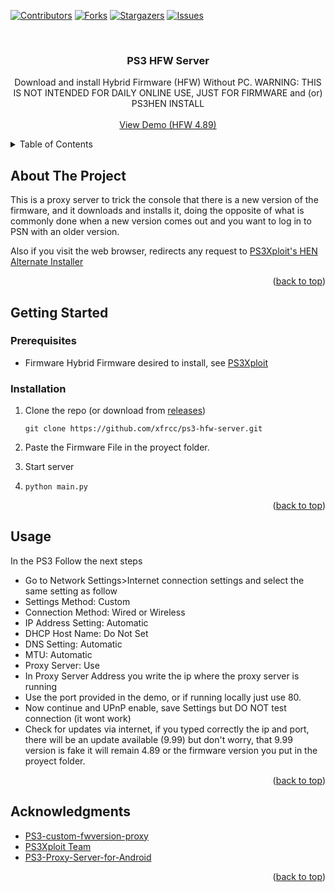 [![Contributors][contributors-shield]][contributors-url]
[![Forks][forks-shield]][forks-url]
[![Stargazers][stars-shield]][stars-url]
[![Issues][issues-shield]][issues-url]


<br />
<div align="center">
<h3 align="center">PS3 HFW Server</h3>
  <p align="center">
    Download and install Hybrid Firmware (HFW) Without PC.
    WARNING: THIS IS NOT INTENDED FOR DAILY ONLINE USE, JUST FOR FIRMWARE and (or) PS3HEN INSTALL
    <br />
    <br />
    <a href="https://replit.com/@frxx/ps3-hfw-server">View Demo (HFW 4.89)</a>
  </p>
</div>



<!-- TABLE OF CONTENTS -->
<details>
  <summary>Table of Contents</summary>
  <ol>
    <li>
      <a href="#about-the-project">About The Project</a>
    </li>
    <li>
      <a href="#getting-started">Getting Started</a>
      <ul>
        <li><a href="#prerequisites">Prerequisites</a></li>
        <li><a href="#installation">Installation</a></li>
      </ul>
    </li>
    <li><a href="#usage">Usage</a></li>
    <li><a href="#acknowledgments">Acknowledgments</a></li>
  </ol>
</details>



<!-- ABOUT THE PROJECT -->
## About The Project

This is a proxy server to trick the console that there is a new version of the firmware, and it downloads and installs it, doing the opposite of what is commonly done when a new version comes out and you want to log in to PSN with an older version.

Also if you visit the web browser, redirects any request to [PS3Xploit's HEN Alternate Installer](http://ps3xploit.com/hen/installer/manual/index.html)
<p align="right">(<a href="#top">back to top</a>)</p>


<!-- GETTING STARTED -->
## Getting Started

### Prerequisites
* Firmware
  Hybrid Firmware desired to install, see [PS3Xploit](https://ps3xploit.com)

### Installation

1. Clone the repo (or download from [releases](https://github.com/xfrcc/ps3-hfw-server/releases/))
   
   ```git clone https://github.com/xfrcc/ps3-hfw-server.git```
   
2. Paste the Firmware File in the proyect folder.
3. Start server
4. 
   ```python main.py```
   
<p align="right">(<a href="#top">back to top</a>)</p>

<!-- USAGE EXAMPLES -->
## Usage

In the PS3 Follow the next steps
* Go to Network Settings>Internet connection settings and select the same setting as follow
* Settings Method: Custom
* Connection Method: Wired or Wireless
* IP Address Setting: Automatic
* DHCP Host Name: Do Not Set
* DNS Setting: Automatic
* MTU: Automatic
* Proxy Server: Use
* In Proxy Server Address you write the ip where the proxy server is running
* Use the port provided in the demo, or if running locally just use 80.
* Now continue and UPnP enable, save Settings but DO NOT test connection (it wont work)
* Check for updates via internet, if you typed correctly the ip and port, there will be an update available (9.99) but don't worry, that 9.99 version is fake it will remain 4.89 or the firmware version you put in the proyect folder.

<p align="right">(<a href="#top">back to top</a>)</p>

<!-- ACKNOWLEDGMENTS -->
## Acknowledgments

* [PS3-custom-fwversion-proxy](https://github.com/Mte90/PS3-custom-fwversion-proxy)
* [PS3Xploit Team](https://ps3xploit.com)
* [PS3-Proxy-Server-for-Android](https://github.com/DADi590/PS3-Proxy-Server-for-Android)


<p align="right">(<a href="#top">back to top</a>)</p>



<!-- MARKDOWN LINKS & IMAGES -->
<!-- https://www.markdownguide.org/basic-syntax/#reference-style-links -->
[contributors-shield]: https://img.shields.io/github/contributors/xfrcc/ps3-hfw-server.svg?style=for-the-badge
[contributors-url]: https://github.com/xfrcc/ps3-hfw-server/graphs/contributors
[forks-shield]: https://img.shields.io/github/forks/xfrcc/ps3-hfw-server.svg?style=for-the-badge
[forks-url]: https://github.com/xfrcc/ps3-hfw-server/network/members
[stars-shield]: https://img.shields.io/github/stars/xfrcc/ps3-hfw-server.svg?style=for-the-badge
[stars-url]: https://github.com/xfrcc/ps3-hfw-server/stargazers
[issues-shield]: https://img.shields.io/github/issues/xfrcc/ps3-hfw-server.svg?style=for-the-badge
[issues-url]: https://github.com/xfrcc/ps3-hfw-server/issues
